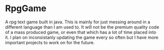 # RpgGame
 A rpg text game built in java. This is mainly for just messing around in a different language than I am used to. 
 It will not be the premium quality code of a mass produced game, or even that which has a lot of time placed into it.
 I plan on inconsistanly updating the game every so often but I have more important projects to work on for the future.
